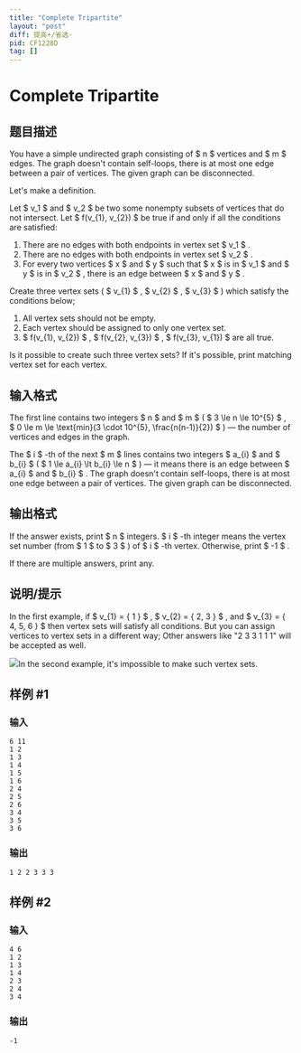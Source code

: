 ```yaml
---
title: "Complete Tripartite"
layout: "post"
diff: 提高+/省选-
pid: CF1228D
tag: []
---
```


# Complete Tripartite

## 题目描述

You have a simple undirected graph consisting of $ n $ vertices and $ m $ edges. The graph doesn't contain self-loops, there is at most one edge between a pair of vertices. The given graph can be disconnected.

Let's make a definition.

Let $ v_1 $ and $ v_2 $ be two some nonempty subsets of vertices that do not intersect. Let $ f(v_{1}, v_{2}) $ be true if and only if all the conditions are satisfied:

1. There are no edges with both endpoints in vertex set $ v_1 $ .
2. There are no edges with both endpoints in vertex set $ v_2 $ .
3. For every two vertices $ x $ and $ y $ such that $ x $ is in $ v_1 $ and $ y $ is in $ v_2 $ , there is an edge between $ x $ and $ y $ .

Create three vertex sets ( $ v_{1} $ , $ v_{2} $ , $ v_{3} $ ) which satisfy the conditions below;

1. All vertex sets should not be empty.
2. Each vertex should be assigned to only one vertex set.
3. $ f(v_{1}, v_{2}) $ , $ f(v_{2}, v_{3}) $ , $ f(v_{3}, v_{1}) $ are all true.

Is it possible to create such three vertex sets? If it's possible, print matching vertex set for each vertex.

## 输入格式

The first line contains two integers $ n $ and $ m $ ( $ 3 \le n \le 10^{5} $ , $ 0 \le m \le \text{min}(3 \cdot 10^{5}, \frac{n(n-1)}{2}) $ ) — the number of vertices and edges in the graph.

The $ i $ -th of the next $ m $ lines contains two integers $ a_{i} $ and $ b_{i} $ ( $ 1 \le a_{i} \lt b_{i} \le n $ ) — it means there is an edge between $ a_{i} $ and $ b_{i} $ . The graph doesn't contain self-loops, there is at most one edge between a pair of vertices. The given graph can be disconnected.

## 输出格式

If the answer exists, print $ n $ integers. $ i $ -th integer means the vertex set number (from $ 1 $ to $ 3 $ ) of $ i $ -th vertex. Otherwise, print $ -1 $ .

If there are multiple answers, print any.

## 说明/提示

In the first example, if $ v_{1} = \{ 1 \} $ , $ v_{2} = \{ 2, 3 \} $ , and $ v_{3} = \{ 4, 5, 6 \} $ then vertex sets will satisfy all conditions. But you can assign vertices to vertex sets in a different way; Other answers like "2 3 3 1 1 1" will be accepted as well.

 ![](https://cdn.luogu.com.cn/upload/vjudge_pic/CF1228D/c2c365eaf8464b0509392f3446fceb5e5d58fe78.png)In the second example, it's impossible to make such vertex sets.

## 样例 #1

### 输入

```
6 11
1 2
1 3
1 4
1 5
1 6
2 4
2 5
2 6
3 4
3 5
3 6

```

### 输出

```
1 2 2 3 3 3 
```

## 样例 #2

### 输入

```
4 6
1 2
1 3
1 4
2 3
2 4
3 4

```

### 输出

```
-1

```

